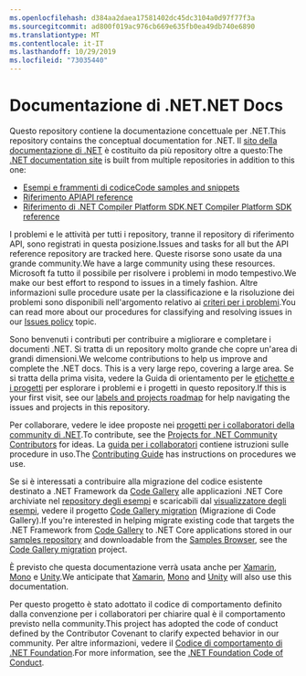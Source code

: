 ```yaml
---
ms.openlocfilehash: d384aa2daea17581402dc45dc3104a0d97f77f3a
ms.sourcegitcommit: ad800f019ac976cb669e635fb0ea49db740e6890
ms.translationtype: MT
ms.contentlocale: it-IT
ms.lasthandoff: 10/29/2019
ms.locfileid: "73035440"
---
```

# <a name="net-docs"></a><span data-ttu-id="b9714-101">Documentazione di .NET</span><span class="sxs-lookup"><span data-stu-id="b9714-101">.NET Docs</span></span>

<span data-ttu-id="b9714-102">Questo repository contiene la documentazione concettuale per .NET.</span><span class="sxs-lookup"><span data-stu-id="b9714-102">This repository contains the conceptual documentation for .NET.</span></span> <span data-ttu-id="b9714-103">Il [sito della documentazione di .NET](https://docs.microsoft.com/dotnet) è costituito da più repository oltre a questo:</span><span class="sxs-lookup"><span data-stu-id="b9714-103">The [.NET documentation site](https://docs.microsoft.com/dotnet) is built from multiple repositories in addition to this one:</span></span>

- [<span data-ttu-id="b9714-104">Esempi e frammenti di codice</span><span class="sxs-lookup"><span data-stu-id="b9714-104">Code samples and snippets</span></span>](https://github.com/dotnet/samples)
- [<span data-ttu-id="b9714-105">Riferimento API</span><span class="sxs-lookup"><span data-stu-id="b9714-105">API reference</span></span>](https://github.com/dotnet/dotnet-api-docs)
- [<span data-ttu-id="b9714-106">Riferimento di .NET Compiler Platform SDK</span><span class="sxs-lookup"><span data-stu-id="b9714-106">.NET Compiler Platform SDK reference</span></span>](https://github.com/dotnet/roslyn-api-docs)

<span data-ttu-id="b9714-107">I problemi e le attività per tutti i repository, tranne il repository di riferimento API, sono registrati in questa posizione.</span><span class="sxs-lookup"><span data-stu-id="b9714-107">Issues and tasks for all but the API reference repository are tracked here.</span></span> <span data-ttu-id="b9714-108">Queste risorse sono usate da una grande community.</span><span class="sxs-lookup"><span data-stu-id="b9714-108">We have a large community using these resources.</span></span> <span data-ttu-id="b9714-109">Microsoft fa tutto il possibile per risolvere i problemi in modo tempestivo.</span><span class="sxs-lookup"><span data-stu-id="b9714-109">We make our best effort to respond to issues in a timely fashion.</span></span> <span data-ttu-id="b9714-110">Altre informazioni sulle procedure usate per la classificazione e la risoluzione dei problemi sono disponibili nell'argomento relativo ai [criteri per i problemi](issues-policy.md).</span><span class="sxs-lookup"><span data-stu-id="b9714-110">You can read more about our procedures for classifying and resolving issues in our [Issues policy](issues-policy.md) topic.</span></span>

<span data-ttu-id="b9714-111">Sono benvenuti i contributi per contribuire a migliorare e completare i documenti .NET. Si tratta di un repository molto grande che copre un'area di grandi dimensioni.</span><span class="sxs-lookup"><span data-stu-id="b9714-111">We welcome contributions to help us improve and complete the .NET docs. This is a very large repo, covering a large area.</span></span> <span data-ttu-id="b9714-112">Se si tratta della prima visita, vedere la Guida di orientamento per le [etichette e i progetti](styleguide/labels-projects.md) per esplorare i problemi e i progetti in questo repository.</span><span class="sxs-lookup"><span data-stu-id="b9714-112">If this is your first visit, see our [labels and projects roadmap](styleguide/labels-projects.md) for help navigating the issues and projects in this repository.</span></span>

<span data-ttu-id="b9714-113">Per collaborare, vedere le idee proposte nei [progetti per i collaboratori della community di .NET](https://github.com/dotnet/docs/projects/35).</span><span class="sxs-lookup"><span data-stu-id="b9714-113">To contribute, see the [Projects for .NET Community Contributors](https://github.com/dotnet/docs/projects/35) for ideas.</span></span> <span data-ttu-id="b9714-114">La [guida per i collaboratori](CONTRIBUTING.md) contiene istruzioni sulle procedure in uso.</span><span class="sxs-lookup"><span data-stu-id="b9714-114">The [Contributing Guide](CONTRIBUTING.md) has instructions on procedures we use.</span></span> 

<span data-ttu-id="b9714-115">Se si è interessati a contribuire alla migrazione del codice esistente destinato a .NET Framework da [Code Gallery](https://code.msdn.microsoft.com) alle applicazioni .NET Core archiviate nel [repository degli esempi](https://github.com/dotnet/samples) e scaricabili dal [visualizzatore degli esempi](https://docs.microsoft.com/samples/browse), vedere il progetto [Code Gallery migration](https://github.com/dotnet/docs/projects/88) (Migrazione di Code Gallery).</span><span class="sxs-lookup"><span data-stu-id="b9714-115">If you're interested in helping migrate existing code that targets the .NET Framework from [Code Gallery](https://code.msdn.microsoft.com) to .NET Core applications stored in our [samples repository](https://github.com/dotnet/samples) and downloadable from the [Samples Browser](https://docs.microsoft.com/samples/browse), see the [Code Gallery migration](https://github.com/dotnet/docs/projects/88) project.</span></span> 

<span data-ttu-id="b9714-116">È previsto che questa documentazione verrà usata anche per [Xamarin](https://docs.microsoft.com/xamarin), [Mono](http://docs.go-mono.com/?link=root%3a%2fclasslib) e [Unity](https://docs.unity3d.com/Manual/index.html).</span><span class="sxs-lookup"><span data-stu-id="b9714-116">We anticipate that [Xamarin](https://docs.microsoft.com/xamarin), [Mono](http://docs.go-mono.com/?link=root%3a%2fclasslib) and [Unity](https://docs.unity3d.com/Manual/index.html) will also use this documentation.</span></span>

<span data-ttu-id="b9714-117">Per questo progetto è stato adottato il codice di comportamento definito dalla convenzione per i collaboratori per chiarire qual è il comportamento previsto nella community.</span><span class="sxs-lookup"><span data-stu-id="b9714-117">This project has adopted the code of conduct defined by the Contributor Covenant to clarify expected behavior in our community.</span></span>
<span data-ttu-id="b9714-118">Per altre informazioni, vedere il [Codice di comportamento di .NET Foundation](https://dotnetfoundation.org/code-of-conduct).</span><span class="sxs-lookup"><span data-stu-id="b9714-118">For more information, see the [.NET Foundation Code of Conduct](https://dotnetfoundation.org/code-of-conduct).</span></span>

